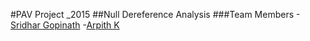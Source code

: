 #PAV Project _2015
##Null Dereference Analysis
###Team Members
-[Sridhar Gopinath](https://www.linkedin.com/in/sridhar-gopinath)
-[Arpith K](http://arpith.xyz/)
